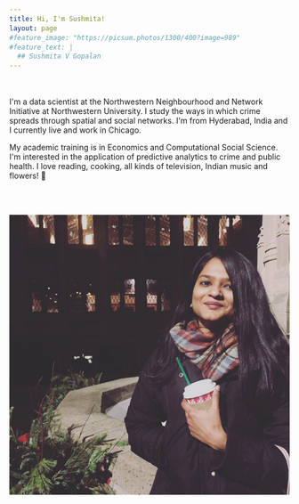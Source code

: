 ```yaml
---
title: Hi, I'm Sushmita!
layout: page
#feature_image: "https://picsum.photos/1300/400?image=989"
#feature_text: |
  ## Sushmita V Gopalan
---
```

<div class = "row">
  
<div class = "col-md-6">
<br><br>
 I'm a data scientist at the Northwestern Neighbourhood and Network Initiative at Northwestern University. I study the ways in which crime spreads through spatial and social networks. I'm from Hyderabad, India and I currently live and work in Chicago.

 My academic training is in Economics and Computational Social Science. I'm interested in the application of predictive analytics to crime and public health. I love reading, cooking,  all kinds of television, Indian music and flowers! 🌸

</div>
  
<div class = "col-md-6">
<br><br>
 
 ![sush](sush.jpg)

</div>

  
</div>
